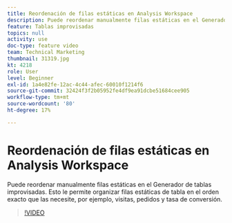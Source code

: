 ```yaml
---
title: Reordenación de filas estáticas en Analysis Workspace
description: Puede reordenar manualmente filas estáticas en el Generador de tablas improvisadas. Esto le permite organizar filas estáticas de tabla en el orden exacto que las necesite, por ejemplo, visitas, pedidos y tasa de conversión.
feature: Tablas improvisadas
topics: null
activity: use
doc-type: feature video
team: Technical Marketing
thumbnail: 31319.jpg
kt: 4218
role: User
level: Beginner
exl-id: 1a4e82fe-12ac-4c44-afec-60010f1214f6
source-git-commit: 32424f3f2b05952fe4df9ea91dcbe51684cee905
workflow-type: tm+mt
source-wordcount: '80'
ht-degree: 17%

---
```


# Reordenación de filas estáticas en Analysis Workspace

Puede reordenar manualmente filas estáticas en el Generador de tablas improvisadas. Esto le permite organizar filas estáticas de tabla en el orden exacto que las necesite, por ejemplo, visitas, pedidos y tasa de conversión.

>[!VIDEO](https://video.tv.adobe.com/v/31319/?quality=12)
